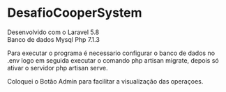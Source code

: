 # DesafioCooperSystem

Desenvolvido com o Laravel 5.8  
Banco de dados Mysql
Php 7.1.3
 
 Para executar o programa é necessario configurar o banco de dados no .env logo em seguida executar o comando php artisan migrate, depois só ativar o servidor php artisan serve.

Coloquei o Botão Admin para facilitar a visualização das operaçoes.
